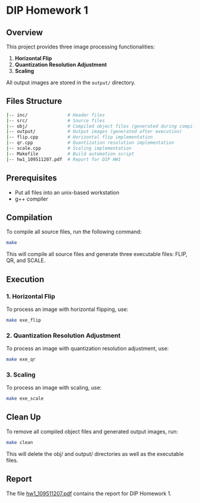 # DIP Homework 1

## Overview
This project provides three image processing functionalities:
1. **Horizontal Flip**
2. **Quantization Resolution Adjustment**
3. **Scaling**

All output images are stored in the `output/` directory.

## Files Structure
```sh
|-- inc/               # Header files
|-- src/               # Source files
|-- obj/               # Compiled object files (generated during compilation)
|-- output/            # Output images (generated after execution)
|-- flip.cpp           # Horizontal flip implementation
|-- qr.cpp             # Quantization resolution implementation
|-- scale.cpp          # Scaling implementation
|-- Makefile           # Build automation script
|-- hw1_109511207.pdf  # Report for DIP HW1
```

## Prerequisites
- Put all files into an unix-based workstation
- g++ compiler

## Compilation
To compile all source files, run the following command:
```sh
make
```
This will compile all source files and generate three executable files: FLIP, QR, and SCALE.

## Execution
### 1. Horizontal Flip
To process an image with horizontal flipping, use:
```sh
make exe_flip
```

### 2. Quantization Resolution Adjustment
To process an image with quantization resolution adjustment, use:
```sh
make exe_qr
```

### 3. Scaling
To process an image with scaling, use:
```sh
make exe_scale
```

## Clean Up
To remove all compiled object files and generated output images, run:
```sh
make clean
```
This will delete the obj/ and output/ directories as well as the executable files.

## Report
The file [hw1_109511207.pdf](hw1_109511207.pdf) contains the report for DIP Homework 1.
